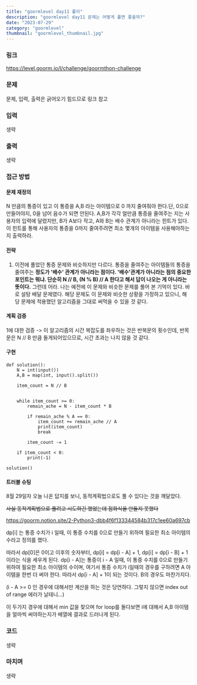 ```yaml
---
title: "goormlevel day11 풀이"
description: "goormlevel day11 문제는 어떻게 풀면 좋을까?"
date: "2023-07-29"
category: "goormlevel"
thumbnail: "goormlevel_thumbnail.jpg"
---
```


### 링크

https://level.goorm.io/l/challenge/goormthon-challenge

### 문제

문제, 입력, 출력은 긁어오기 힘드므로 링크 참고

### 입력

생략

### 출력

생략

### 접근 방법

#### 문제 재정의

N 만큼의 통증이 있고 이 통증을 A,B 라는 아이템으로 0 까지 줄여줘야 한다.단, 0으로 만들어야지, 0을 넘어 음수가 되면 안된다. A,B가 각각 얼만큼 통증을 줄여주는 지는 사용자의 입력에 달렸지만, B가 A보다 작고, A와 B는 배수 관계가 아니라는 힌트가 있다. 이 힌트를 통해 사용자의 통증을 0까지 줄여주려면 최소 몇개의 아이템을 사용해야하는지 출력하라.

#### 전략

1. 이전에 풀었던 통증 문제와 비슷하지만 다르다. 통증을 줄여주는 아이템들의 통증을 줄여주는 **정도가 '배수' 관계가 아니라는 점이다. '배수'관계가 아니라는 점의 중요한 포인트는 뭐냐. 단순히 N // B, (N % B) // A 한다고 해서 답이 나오는 게 아니라는 뜻이다.** 그런데 어라. 나는 예전에 이 문제와 비슷한 문제를 풀어 본 기억이 있다. 바로 설탕 배달 문제였다. 해당 문제도 이 문제와 비슷한 상황을 가정하고 있으니, 해당 문제에 적용했던 알고리즘을 그대로 써먹을 수 있을 것 같다.

#### 계획 검증

1에 대한 검증 -> 이 알고리즘의 시간 복잡도를 좌우하는 것은 반복문의 횟수인데, 반목문은 N // B 만큼 돌게되어있으므로, 시간 초과는 나지 않을 것 같다.

#### 구현

```
def solution():
	N = int(input())
	A,B = map(int, input().split())

	item_count = N // B


	while item_count >= 0:
		remain_ache = N - item_count * B

		if remain_ache % A == 0:
			item_count += remain_ache // A
			print(item_count)
			break

		item_count -= 1

	if item_count < 0:
		print(-1)

solution()

```

#### 트러블 슈팅

8월 29일자 오늘 나온 답지를 보니, 동적계획법으로도 풀 수 있다는 것을 깨달았다.

~~사실 동적계획법으로 풀려고 시도하긴 했었는데 점화식을 만들지 못했다~~

https://goorm.notion.site/2-Python3-dbb4f6f133344584b317c1ee60a697cb

dp[i] 는 통증 수치가 i 일때, 이 통증 수치를 0으로 만들기 위하여 필요한 최소 아이템의 수라고 정의를 했다.

따라서 dp[0]은 0이고 이후의 숫자부터, dp[i] = dp[i - A] + 1, dp[i] = dp[i - B] + 1 이라는 식을 세우게 된다. dp[i - A]는 통증이 i - A 일때, 이 통증 수치를 0으로 만들기 위하여 필요한 최소 아이템의 수이며, 여기서 통증 수치가 i일때의 경우를 구하려면 A 아이템을 한번 더 써야 한다. 따라서 dp[i - A] + 1이 되는 것이다. B의 경우도 마찬가지다.

(i - A >= 0 인 경우에 대해서만 계산을 하는 것은 당연하다. 그렇지 않으면 index out of range 에러가 날테니...)

이 두가지 경우에 대해서 min 값을 찾으며 for loop를 돌다보면 i에 대해서 A,B 아이템을 얼마씩 써야하는지가 배열에 결과로 드러나게 된다.

### 코드

생략

### 마치며

생략
